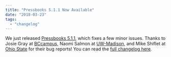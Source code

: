 ```yaml
---
title: "Pressbooks 5.1.1 Now Available"
date: "2018-03-23"
tags: 
  - "changelog"
---
```


We just released [Pressbooks 5.1.1](https://github.com/pressbooks/pressbooks/releases/tag/5.1.1), which fixes a few minor issues. Thanks to Josie Gray at [BCcampus](https://bccampus.ca), Naomi Salmon at [UW-Madison](https://edinnovation.wisc.edu/open-educational-resources/), and Mike Shiflet at [Ohio State](https://odee.osu.edu/digital-publishing) for their bug reports! You can read the [full changelog here](https://docs.pressbooks.org/changelogs/pressbooks/#5-1-1).
